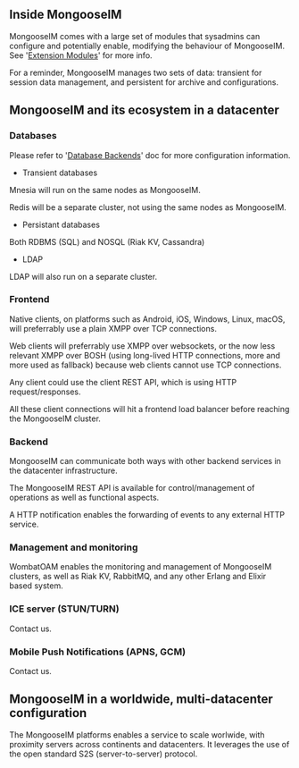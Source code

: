 ## Inside MongooseIM

MongooseIM comes with a large set of modules that sysadmins can configure and potentially enable, modifying the behaviour of MongooseIM. See '[Extension Modules](../advanced-configuration/Modules.md)' for more info.

For a reminder, MongooseIM manages two sets of data: transient for session data management, and persistent for archive and configurations.

## MongooseIM and its ecosystem in a datacenter

### Databases

Please refer to '[Database Backends](../advanced-configuration/database-backends-configuration.md)' doc for more configuration information.

* Transient databases

Mnesia will run on the same nodes as MongooseIM.

Redis will be a separate cluster, not using the same nodes as MongooseIM.

* Persistant databases

Both RDBMS (SQL) and NOSQL (Riak KV, Cassandra) 

* LDAP

LDAP will also run on a separate cluster.

### Frontend

Native clients, on platforms such as Android, iOS, Windows, Linux, macOS, will preferrably use a plain XMPP over TCP connections.

Web clients will preferrably use XMPP over websockets, or the now less relevant XMPP over BOSH (using long-lived HTTP connections, more and more used as fallback) because web clients cannot use TCP connections.

Any client could use the client REST API, which is using HTTP request/responses.

All these client connections will hit a frontend load balancer before reaching the MongooseIM cluster.

### Backend

MongooseIM can communicate both ways with other backend services in the datacenter infrastructure.

The MongooseIM REST API is available for control/management of operations as well as functional aspects.

A HTTP notification enables the forwarding of events to any external HTTP service.

### Management and monitoring

WombatOAM enables the monitoring and management of MongooseIM clusters, as well as Riak KV, RabbitMQ, and any other Erlang and Elixir based system.

### ICE server (STUN/TURN)

Contact us.

### Mobile Push Notifications (APNS, GCM)

Contact us.

## MongooseIM in a worldwide, multi-datacenter configuration

The MongooseIM platforms enables a service to scale worlwide, with proximity servers across continents and datacenters. It leverages the use of the open standard S2S (server-to-server) protocol.
